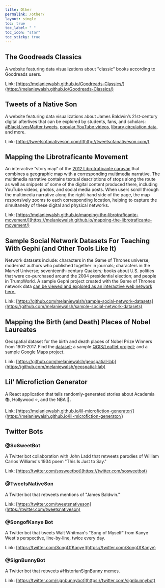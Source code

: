 ```yaml
---
title: Other
permalink: /other/
layout: single
toc: true
toc_label: " "
toc_icon: "star"
toc_sticky: true
---
```


## The Goodreads Classics

A website featuring data visualizations about "classic" books according to Goodreads users.

Link: [https://melaniewalsh.github.io/Goodreads-Classics/](https://melaniewalsh.github.io/Goodreads-Classics/)

## Tweets of a Native Son

A website featuring data visualizations about James Baldwin’s 21st-century digital afterlives that can be explored by students, fans, and scholars: [#BlackLivesMatter tweets](http://tweetsofanativeson.com/BlackLivesMatter-Baldwin/), [popular YouTube videos](http://tweetsofanativeson.com/YouTube/), [library circulation data](http://tweetsofanativeson.com/Seattle-Public-Library/), and more.

Link: [http://tweetsofanativeson.com/](http://tweetsofanativeson.com/)

## Mapping the Librotraficante Movement

An interactive “story map” of the [2012 Librotraficante caravan](http://www.librotraficante.com/Caravan-Sked.html) that combines a geographic map with a corresponding multimedia narrative. The multimedia narrative contains textual descriptions of stops along the route as well as snippets of some of the digital content produced there, including YouTube videos, photos, and social media posts. When users scroll through the multimedia narrative along the right-hand side of the page, the map responsively zooms to each corresponding location, helping to capture the simultaneity of these digital and physical networks.

Link: [https://melaniewalsh.github.io/mapping-the-librotraficante-movement/](https://melaniewalsh.github.io/mapping-the-librotraficante-movement/)

## Sample Social Network Datasets For Teaching With Gephi (and Other Tools Like It)

Network datasets include: characters in the Game of Thrones universe; modernist authors who published together in journals; characters in the Marvel Universe; seventeenth-century Quakers; books about U.S. politics that were co-purchased around the 2004 presidential election; and people in TrumpWorld. A sample Gephi project created with the Game of Thrones network data [can be viewed and explored as an interactive web network here.](https://melaniewalsh.org/got-network/)

Link: [https://github.com/melaniewalsh/sample-social-network-datasets](https://github.com/melaniewalsh/sample-social-network-datasets)

## Mapping the Birth (and Death) Places of Nobel Laureates

Geospatial dataset for the birth and death places of Nobel Prize Winners from 1901-2017. Find the [dataset](https://github.com/melaniewalsh/geospatial-lab/tree/master/sample-datasets/nobel-prize-winners); a sample [QGIS/Leaflet project](https://melaniewalsh.org/nobel-laureate-map/#2/18.1/9.2); and a sample [Google Maps project](https://www.google.com/maps/d/edit?mid=1OLTmzKCDMHLTEzJBkPxmOFfETv3B1U0l).

Link: [https://github.com/melaniewalsh/geospatial-lab](https://github.com/melaniewalsh/geospatial-lab)

## Lil' Microfiction Generator 

A React application that tells randomly-generated stories about Academia 📚, Hollywood ⭐, and the NBA 🏀.  

Link: [https://melaniewalsh.github.io/lil-microfiction-generator/](https://melaniewalsh.github.io/lil-microfiction-generator/)

## Twitter Bots

### @SoSweetBot 

A Twitter bot collaboration with John Ladd that retweets parodies of William Carlos Williams's 1934 poem "This Is Just to Say."

Link: [https://twitter.com/sosweetbot](https://twitter.com/sosweetbot)

### @TweetsNativeSon 

A Twitter bot that retweets mentions of "James Baldwin."  

Link: [https://twitter.com/tweetsnativeson](https://twitter.com/tweetsnativeson)

### @SongofKanye Bot

A Twitter bot that tweets Walt Whitman's "Song of Myself" from Kanye West's perspective, line-by-line, twice every day.  

Link: [https://twitter.com/SongOfKanye](https://twitter.com/SongOfKanye)

### @SignBunnyBot

A Twitter bot that retweets #HistorianSignBunny memes.  

Link: [https://twitter.com/signbunnybot](https://twitter.com/signbunnybot)

